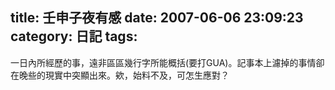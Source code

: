 title: 壬申子夜有感
date: 2007-06-06 23:09:23
category: 日記
tags:
---

一日內所經歷的事，遠非區區幾行字所能概括(要打GUA)。記事本上濾掉的事情卻在晚些的現實中突顯出來。欸，始料不及，可怎生應對？
